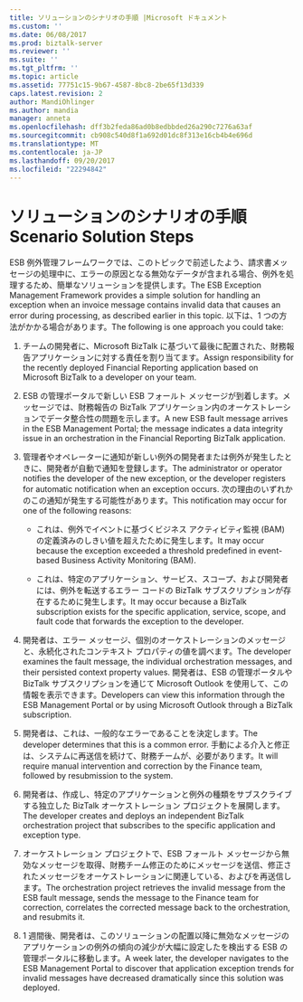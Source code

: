 ```yaml
---
title: ソリューションのシナリオの手順 |Microsoft ドキュメント
ms.custom: ''
ms.date: 06/08/2017
ms.prod: biztalk-server
ms.reviewer: ''
ms.suite: ''
ms.tgt_pltfrm: ''
ms.topic: article
ms.assetid: 77751c15-9b67-4587-8bc8-2be65f13d339
caps.latest.revision: 2
author: MandiOhlinger
ms.author: mandia
manager: anneta
ms.openlocfilehash: dff3b2feda86ad0b8edbbded26a290c7276a63af
ms.sourcegitcommit: cb908c540d8f1a692d01dc8f313e16cb4b4e696d
ms.translationtype: MT
ms.contentlocale: ja-JP
ms.lasthandoff: 09/20/2017
ms.locfileid: "22294842"
---
```

# <a name="scenario-solution-steps"></a><span data-ttu-id="7692e-102">ソリューションのシナリオの手順</span><span class="sxs-lookup"><span data-stu-id="7692e-102">Scenario Solution Steps</span></span>
<span data-ttu-id="7692e-103">ESB 例外管理フレームワークでは、このトピックで前述したよう、請求書メッセージの処理中に、エラーの原因となる無効なデータが含まれる場合、例外を処理するため、簡単なソリューションを提供します。</span><span class="sxs-lookup"><span data-stu-id="7692e-103">The ESB Exception Management Framework provides a simple solution for handling an exception when an invoice message contains invalid data that causes an error during processing, as described earlier in this topic.</span></span> <span data-ttu-id="7692e-104">以下は、1 つの方法がかかる場合があります。</span><span class="sxs-lookup"><span data-stu-id="7692e-104">The following is one approach you could take:</span></span>  
  
1.  <span data-ttu-id="7692e-105">チームの開発者に、Microsoft BizTalk に基づいて最後に配置された、財務報告アプリケーションに対する責任を割り当てます。</span><span class="sxs-lookup"><span data-stu-id="7692e-105">Assign responsibility for the recently deployed Financial Reporting application based on Microsoft BizTalk to a developer on your team.</span></span>  
  
2.  <span data-ttu-id="7692e-106">ESB の管理ポータルで新しい ESB フォールト メッセージが到着します。メッセージでは、財務報告の BizTalk アプリケーション内のオーケストレーションでデータ整合性の問題を示します。</span><span class="sxs-lookup"><span data-stu-id="7692e-106">A new ESB fault message arrives in the ESB Management Portal; the message indicates a data integrity issue in an orchestration in the Financial Reporting BizTalk application.</span></span>  
  
3.  <span data-ttu-id="7692e-107">管理者やオペレーターに通知が新しい例外の開発者または例外が発生したときに、開発者が自動で通知を登録します。</span><span class="sxs-lookup"><span data-stu-id="7692e-107">The administrator or operator notifies the developer of the new exception, or the developer registers for automatic notification when an exception occurs.</span></span> <span data-ttu-id="7692e-108">次の理由のいずれかのこの通知が発生する可能性があります。</span><span class="sxs-lookup"><span data-stu-id="7692e-108">This notification may occur for one of the following reasons:</span></span>  
  
    -   <span data-ttu-id="7692e-109">これは、例外でイベントに基づくビジネス アクティビティ監視 (BAM) の定義済みのしきい値を超えたために発生します。</span><span class="sxs-lookup"><span data-stu-id="7692e-109">It may occur because the exception exceeded a threshold predefined in event-based Business Activity Monitoring (BAM).</span></span>  
  
    -   <span data-ttu-id="7692e-110">これは、特定のアプリケーション、サービス、スコープ、および開発者には、例外を転送するエラー コードの BizTalk サブスクリプションが存在するために発生します。</span><span class="sxs-lookup"><span data-stu-id="7692e-110">It may occur because a BizTalk subscription exists for the specific application, service, scope, and fault code that forwards the exception to the developer.</span></span>  
  
4.  <span data-ttu-id="7692e-111">開発者は、エラー メッセージ、個別のオーケストレーションのメッセージと、永続化されたコンテキスト プロパティの値を調べます。</span><span class="sxs-lookup"><span data-stu-id="7692e-111">The developer examines the fault message, the individual orchestration messages, and their persisted context property values.</span></span> <span data-ttu-id="7692e-112">開発者は、ESB の管理ポータルや BizTalk サブスクリプションを通じて Microsoft Outlook を使用して、この情報を表示できます。</span><span class="sxs-lookup"><span data-stu-id="7692e-112">Developers can view this information through the ESB Management Portal or by using Microsoft Outlook through a BizTalk subscription.</span></span>  
  
5.  <span data-ttu-id="7692e-113">開発者は、これは、一般的なエラーであることを決定します。</span><span class="sxs-lookup"><span data-stu-id="7692e-113">The developer determines that this is a common error.</span></span> <span data-ttu-id="7692e-114">手動による介入と修正は、システムに再送信を続けて、財務チームが、必要があります。</span><span class="sxs-lookup"><span data-stu-id="7692e-114">It will require manual intervention and correction by the Finance team, followed by resubmission to the system.</span></span>  
  
6.  <span data-ttu-id="7692e-115">開発者は、作成し、特定のアプリケーションと例外の種類をサブスクライブする独立した BizTalk オーケストレーション プロジェクトを展開します。</span><span class="sxs-lookup"><span data-stu-id="7692e-115">The developer creates and deploys an independent BizTalk orchestration project that subscribes to the specific application and exception type.</span></span>  
  
7.  <span data-ttu-id="7692e-116">オーケストレーション プロジェクトで、ESB フォールト メッセージから無効なメッセージを取得、財務チーム修正のためにメッセージを送信、修正されたメッセージをオーケストレーションに関連している、およびを再送信します。</span><span class="sxs-lookup"><span data-stu-id="7692e-116">The orchestration project retrieves the invalid message from the ESB fault message, sends the message to the Finance team for correction, correlates the corrected message back to the orchestration, and resubmits it.</span></span>  
  
8.  <span data-ttu-id="7692e-117">1 週間後、開発者は、このソリューションの配置以降に無効なメッセージのアプリケーションの例外の傾向の減少が大幅に設定したを検出する ESB の管理ポータルに移動します。</span><span class="sxs-lookup"><span data-stu-id="7692e-117">A week later, the developer navigates to the ESB Management Portal to discover that application exception trends for invalid messages have decreased dramatically since this solution was deployed.</span></span>
